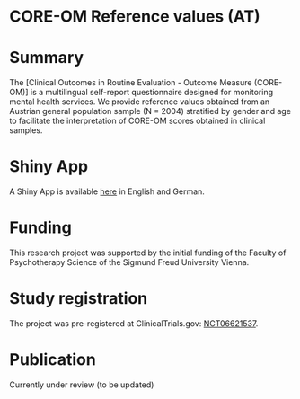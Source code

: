 # CORE-OM Reference values (AT)

# Summary
The [Clinical Outcomes in Routine Evaluation - Outcome Measure (CORE-OM)] is a multilingual self-report questionnaire designed for monitoring mental health services. We provide reference values obtained from an Austrian general population sample (N = 2004) stratified by gender and age to facilitate the interpretation of CORE-OM scores obtained in clinical samples.

# Shiny App
A Shiny App is available [here](https://mzeldovich.shinyapps.io/CORE_OM_Reference_values_AT/) in English and German. 

# Funding
This research project was supported by the initial funding of the Faculty of Psychotherapy Science of the Sigmund Freud University Vienna.

# Study registration
The project was pre-registered at ClinicalTrials.gov: [NCT06621537](https://clinicaltrials.gov/study/NCT06621537).

# Publication
Currently under review (to be updated)
